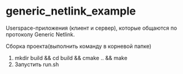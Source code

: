 # generic_netlink_example
Userspace-приложения (клиент и сервер), которые общаются по протоколу Generic Netlink.

Сборка проекта(выполнить команду в корневой папке) 
1) mkdir build && cd build && cmake .. && make
2) Запустить run.sh 
